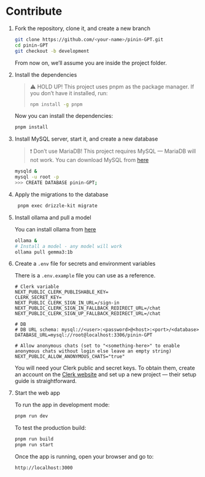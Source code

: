 # Contribute
1. Fork the repository, clone it, and create a new branch
   
	```bash
	git clone https://github.com/<your-name>/pinin-GPT.git
	cd pinin-GPT
	git checkout -b development
	```
	From now on, we’ll assume you are inside the project folder.
3. Install the dependencies
   
	> ⚠️ HOLD UP!
	>This project uses pnpm as the package manager.
	>If you don’t have it installed, run:
	>```bash
	>npm install -g pnpm
	>```
	Now you can install the dependencies:
	```bash
	pnpm install
	```
5. Install MySQL server, start it, and create a new database
   
	>❗ Don’t use MariaDB!
	>This project requires MySQL — MariaDB will not work.
	>You can download MySQL from [here](https://dev.mysql.com/downloads/mysql/)
	```bash
	mysqld &
	mysql -u root -p
	>>> CREATE DATABASE pinin-GPT;
	```
7. Apply the migrations to the database
   
   ```bash
	pnpm exec drizzle-kit migrate
   ```
9. Install ollama and pull a model
    
   You can install ollama from [here](https://ollama.com/download)
   ```bash
   ollama &
   # Install a model - any model will work
   ollama pull gemma3:1b
   ```
11. Create a `.env` file for secrets and environment variables
    
	There is a `.env.example` file you can use as a reference.
	```.env
 	# Clerk variable
	NEXT_PUBLIC_CLERK_PUBLISHABLE_KEY=
	CLERK_SECRET_KEY=
	NEXT_PUBLIC_CLERK_SIGN_IN_URL=/sign-in
	NEXT_PUBLIC_CLERK_SIGN_IN_FALLBACK_REDIRECT_URL=/chat
	NEXT_PUBLIC_CLERK_SIGN_UP_FALLBACK_REDIRECT_URL=/chat
	
	# DB
	# DB URL schema: mysql://<user>:<password>@<host>:<port>/<database>
	DATABASE_URL=mysql://root@localhost:3306/pinin-GPT
	
	# Allow anonymous chats (set to "<something-here>" to enable anonymous chats without login else leave an empty string)
	NEXT_PUBLIC_ALLOW_ANONYMOUS_CHATS="true"
 	```
 	You will need your Clerk public and secret keys.
	To obtain them, create an account on the [Clerk website](https://clerk.com/) and set up a new project — their setup guide is straightforward.
13. Start the web app
    
    To run the app in development mode:
	```bash
	pnpm run dev
	```
	To test the production build:
	```bash
	pnpm run build
 	pnpm run start
	```
    Once the app is running, open your browser and go to:
    ```bash
    http://localhost:3000
    ```

